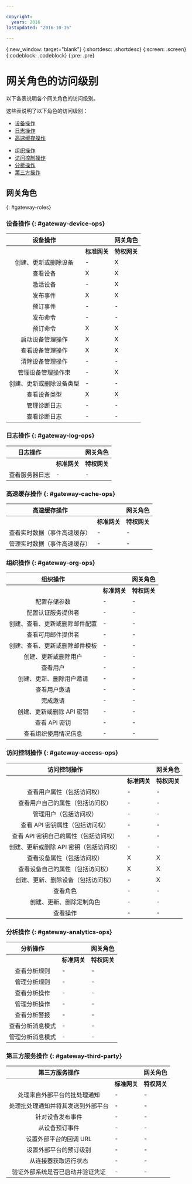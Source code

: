 ```yaml
---

copyright:
  years: 2016
lastupdated: "2016-10-16"

---
```


{:new_window: target="blank"}
{:shortdesc: .shortdesc}
{:screen: .screen}
{:codeblock: .codeblock}
{:pre: .pre}

# 网关角色的访问级别

以下各表说明各个网关角色的访问级别。

这些表说明了以下角色的访问级别：
- [设备操作](#gateway-device-ops)
- [日志操作](#gateway-log-ops)
- [高速缓存操作](#gateway-cache-ops)
<!-- [Historian Operations](#gateway-historian) -->
- [组织操作](#gateway-org-ops)
- [访问控制操作](#gateway-access-ops)
- [分析操作](#gateway-analytics-ops)
- [第三方操作](#gateway-third-party)  
<!-- - [Risk Management Operations](#gateway-risk-mgt) -->

## 网关角色
{: #gateway-roles}

### 设备操作 {: #gateway-device-ops}

设备操作 || 网关角色|
:--------: | ---------------------|------------------------
           | **标准网关** | **特权网关**
创建、更新或删除设备|-|X
查看设备|X|X
激活设备|-|X
发布事件|X|X
预订事件|-|-
发布命令|-|-
预订命令|X|X
启动设备管理操作|X|X
查看设备管理操作|X|X
清除设备管理操作|-|-
管理设备管理操作束|-|X
创建、更新或删除设备类型|-|-
查看设备类型|X|X
管理诊断日志|-|-
查看诊断日志|-|-

### 日志操作 {: #gateway-log-ops}

日志操作 || 网关角色|
:--------: | ---------------------|------------------------
           | **标准网关** | **特权网关**
查看服务器日志|-|-

### 高速缓存操作 {: #gateway-cache-ops}

高速缓存操作 || 网关角色|
:--------: | ---------------------|------------------------
           | **标准网关** | **特权网关**
查看实时数据（事件高速缓存）|-|-
管理实时数据（事件高速缓存）|-|-


### 组织操作 {: #gateway-org-ops}

组织操作 || 网关角色|
:--------: | ---------------------|------------------------
           | **标准网关** | **特权网关**
配置存储参数|-|-
配置认证服务提供者|-|-
创建、查看、更新或删除邮件配置|-|-
查看可用邮件提供者|-|-
创建、查看、更新或删除邮件模板|-|-
创建、更新或删除用户|-|-
查看用户|-|-
创建、更新、删除用户邀请|-|-
查看用户邀请|-|-
完成邀请|-|-
创建、更新或删除 API 密钥|-|-
查看 API 密钥|-|-
查看组织使用情况信息|-|-

### 访问控制操作 {: #gateway-access-ops}

访问控制操作 || 网关角色|
:--------: | ---------------------|------------------------
           | **标准网关** | **特权网关**
查看用户属性（包括访问权）|-|-
查看用户自己的属性（包括访问权）|-|-
管理用户（包括访问权）|-|-
查看 API 密钥属性（包括访问权）|-|-
查看 API 密钥自己的属性（包括访问权）|-|-
创建、更新或删除 API 密钥（包括访问权）|-|-
查看设备属性（包括访问权）|X|X
查看设备自己的属性（包括访问权）|X|X
创建、更新、删除设备（包括访问权）|-|X
查看角色|-|-
创建、更新、删除定制角色|-|-
查看操作|-|-

### 分析操作 {: #gateway-analytics-ops}

分析操作 || 网关角色|
:--------: | ---------------------|------------------------|
           | **标准网关** | **特权网关** |
查看分析规则|-|-
管理分析规则|-|-
查看分析操作|-|-
管理分析操作|-|-
查看分析警报|-|-
查看分析消息模式|-|-
管理分析消息模式|-|-

### 第三方服务操作 {: #gateway-third-party}

第三方服务操作 || 网关角色|
:--------: | ---------------------|------------------------
           | **标准网关** | **特权网关**
处理来自外部平台的批处理通知|-|-
处理批处理通知并将其发送到外部平台|-|-
针对设备发布事件|-|-
从设备预订事件|-|-
设置外部平台的回调 URL|-|-
设置外部平台的预订级别|-|-
从连接器获取运行状态|-|-
验证外部系统是否已启动并验证凭证|-|-
